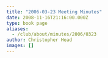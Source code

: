 ```yaml
---
title: "2006-03-23 Meeting Minutes"
date: 2008-11-16T21:16:00.000Z
type: book page
aliases:
  - /club/about/minutes/2006/0323
author: Christopher Head
images: []
---
```


